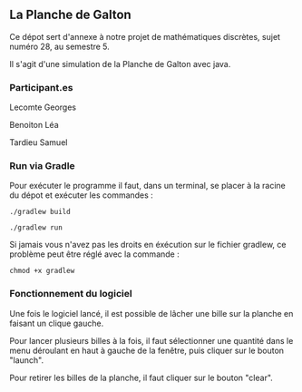 ## La Planche de Galton

Ce dépot sert d'annexe à notre projet de mathématiques discrètes, sujet numéro 28, au semestre 5.

Il s'agit d'une simulation de la Planche de Galton avec java.

### Participant.es

Lecomte Georges

Benoiton Léa

Tardieu Samuel

### Run via Gradle

Pour exécuter le programme il faut, dans un terminal, se placer à la racine du dépot et exécuter les commandes :

```
./gradlew build
```

```
./gradlew run
```

Si jamais vous n'avez pas les droits en éxécution sur le fichier gradlew, ce problème peut être réglé avec la commande :

```
chmod +x gradlew
```

### Fonctionnement du logiciel

Une fois le logiciel lancé, il est possible de lâcher une bille sur la planche en faisant un clique gauche.

Pour lancer plusieurs billes à la fois, il faut sélectionner une quantité dans le menu déroulant en haut à gauche de la fenêtre, puis cliquer sur le bouton "launch".

Pour retirer les billes de la planche, il faut cliquer sur le bouton "clear".
